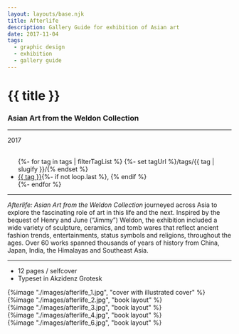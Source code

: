```yaml
---
layout: layouts/base.njk
title: Afterlife
description: Gallery Guide for exhibition of Asian art
date: 2017-11-04
tags:
  - graphic design
  - exhibition
  - gallery guide
---
```


<div class="container">
	<div class="row">
		<div class="col-12 col-12-md col-4-lg">
			<h1>{{ title }}</h1>
            <h3>Asian Art from the Weldon Collection</h3>
			<hr>
			<time>2017</time>
			</br></br>
			<ul class="post-metadata">
				{%- for tag in tags | filterTagList %}
				{%- set tagUrl %}/tags/{{ tag | slugify }}/{% endset %}
				<li><a href="{{ tagUrl }}" class="post-tag">{{ tag }}</a>{%- if not loop.last %}, {% endif %}</li>
				{%- endfor %}
			</ul>
			<hr>
		    	<p><em>Afterlife: Asian Art from the Weldon Collection</em> journeyed across Asia to explore the fascinating role of art in this life and the next. Inspired by the bequest of Henry and June (“Jimmy”) Weldon, the exhibition included a wide variety of sculpture, ceramics, and tomb wares that reflect ancient fashion trends, entertainments, status symbols and religions, throughout the ages. Over 60 works spanned thousands of years of history from China, Japan, India, the Himalayas and Southeast Asia.</p>
			<hr>
            <ul class="post-metadata">
                <li>12 pages / selfcover</li>
                <li>Typeset in Akzidenz Grotesk</li>
            </ul>
		</div>
        <div class="col-12 col-12-md col-1-lg"></div>
		<div class="col-12 col-12-md col-6-lg">
			{%image "./images/afterlife_1.jpg", "cover with illustrated cover" %}
		</div>
        <div class="col-12 col-1-md col-1-lg"></div>
	</div>
	<div class="row">
		<div class="col-12 col-12-md col-2-lg"></div>
		<div class="col-12 col-12-md col-9-lg">
            {%image "./images/afterlife_2.jpg", "book layout" %}
        </br>
            {%image "./images/afterlife_3.jpg", "book layout" %}
        </br>
            {%image "./images/afterlife_4.jpg", "book layout" %}
        </br>
            {%image "./images/afterlife_6.jpg", "book layout" %}
        </div>
    	<div class="col-12 col-12-md col-1-lg"></div>
  	</div>
</div>